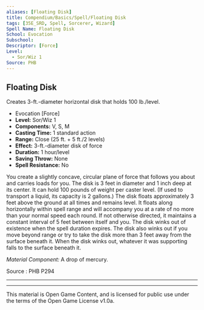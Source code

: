 ```yaml
---
aliases: [Floating Disk]
title: Compendium/Basics/Spell/Floating Disk
tags: [35E_SRD, Spell, Sorcerer, Wizard]
Spell Name: Floating Disk
School: Evocation
Subschool: 
Descriptor: [Force]
Level:
  - Sor/Wiz 1
Source: PHB
---
```



## Floating Disk

Creates 3-ft.-diameter horizontal disk that holds 100 lb./level.

*   Evocation [Force]
*   **Level:** Sor/Wiz 1
*   **Components:** V, S, M
*   **Casting Time:** 1 standard action
*   **Range:** Close (25 ft. + 5 ft./2 levels)
*   **Effect:** 3-ft.-diameter disk of force
*   **Duration:** 1 hour/level
*   **Saving Throw:** None
*   **Spell Resistance:** No

<p>You create a slightly concave, circular plane of force that follows you about and carries loads for you. The disk is 3 feet in diameter and 1 inch deep at its center. It can hold 100 pounds of weight per caster level. (If used to transport a liquid, its capacity is 2 gallons.) The disk floats approximately 3 feet above the ground at all times and remains level. It floats along horizontally within spell range and will accompany you at a rate of no more than your normal speed each round. If not otherwise directed, it maintains a constant interval of 5 feet between itself and you. The disk winks out of existence when the spell duration expires. The disk also winks out if you move beyond range or try to take the disk more than 3 feet away from the surface beneath it. When the disk winks out, whatever it was supporting falls to the surface beneath it.</p><p><i>Material Component:</i> A drop of mercury.</p>

Source : PHB P294

---

---

This material is Open Game Content, and is licensed for public use under
the terms of the Open Game License v1.0a.
